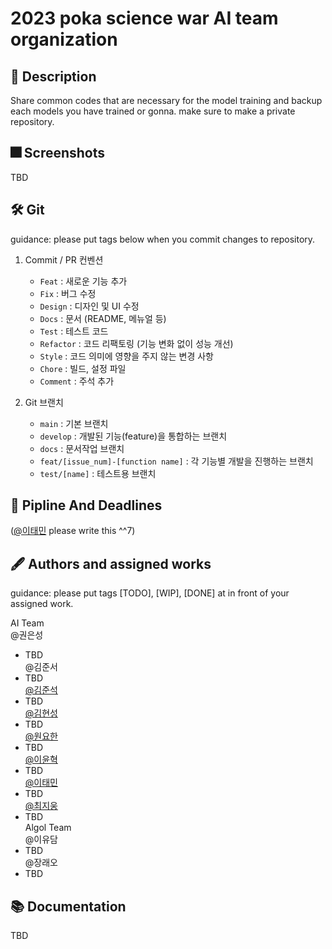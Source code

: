 # 2023 poka science war AI team organization

## :pushpin: Description
Share common codes that are necessary for the model training and backup each models you have trained or gonna. 
make sure to make a private repository.

## :fireworks: Screenshots
TBD

## :hammer_and_wrench: Git
guidance: please put tags below when you commit changes to repository.

1. Commit / PR 컨벤션
    - `Feat` : 새로운 기능 추가
    - `Fix` : 버그 수정
    - `Design` : 디자인 및 UI 수정
    - `Docs` : 문서 (README, 메뉴얼 등)
    - `Test` : 테스트 코드
    - `Refactor` : 코드 리팩토링 (기능 변화 없이 성능 개선)
    - `Style` : 코드 의미에 영향을 주지 않는 변경 사항
    - `Chore` : 빌드, 설정 파일
    - `Comment` : 주석 추가

2. Git 브랜치
    - `main` : 기본 브랜치
    - `develop` : 개발된 기능(feature)을 통합하는 브랜치
    - `docs` : 문서작업 브랜치
    - `feat/[issue_num]-[function name]` : 각 기능별 개발을 진행하는 브랜치
    - `test/[name]` : 테스트용 브랜치

## :lock_with_ink_pen: Pipline And Deadlines
([@이태민](https://github.com/idearendil) please write this ^^7)

## :fountain_pen: Authors and assigned works
guidance: please put tags [TODO], [WIP], [DONE] at in front of your assigned work.

AI Team  
  @권은성  
  * TBD  
  @김준서
  * TBD  
  [@김준석](https://github.com/junseokkim00)
  * TBD  
  [@김현성](https://github.com/kmhs-ph)
  * TBD  
  [@원요한](https://github.com/Periphanes)
  * TBD  
  [@이윤혁](https://github.com/a-nodi)
  * TBD  
  [@이태민](https://github.com/idearendil)
  * TBD  
  [@최지웅](https://github.com/ChoiCube84)
  * TBD  
  Algol Team  
  @이유담
  * TBD  
  @장래오
  * TBD  

## :books: Documentation
TBD



